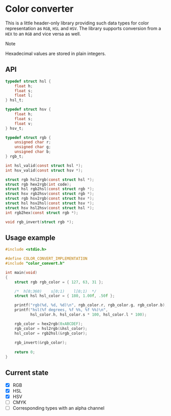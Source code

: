 # Color converter

This is a little header-only library providing such data types for color
representation as ```RGB```, ```HSL``` and ```HSV```. The library supports
conversion from a ```HEX``` to an ```RGB``` and vice versa as well.

> [!NOTE]
> Hexadecimal values are stored in plain integers.

## API

```c
typedef struct hsl {
    float h;
    float s;
    float l;
} hsl_t;

typedef struct hsv {
    float h;
    float s;
    float v;
} hsv_t;

typedef struct rgb {
    unsigned char r;
    unsigned char g;
    unsigned char b;
} rgb_t;

int hsl_valid(const struct hsl *);
int hsv_valid(const struct hsv *);

struct rgb hsl2rgb(const struct hsl *);
struct rgb hex2rgb(int code);
struct hsl rgb2hsl(const struct rgb *);
struct hsv rgb2hsv(const struct rgb *);
struct rgb hsv2rgb(const struct hsv *);
struct hsl hsv2hsl(const struct hsv *);
struct hsv hsl2hsv(const struct hsl *);
int rgb2hex(const struct rgb *);

void rgb_invert(struct rgb *);
```

## Usage example

```c
#include <stdio.h>

#define COLOR_CONVERT_IMPLEMENTATION
#include "color_convert.h"

int main(void)
{
    struct rgb rgb_color = { 127, 63, 31 };

    /*  h[0;360)    s[0;1)    l[0;1)  */
    struct hsl hsl_color = { 180, 1.00f, .50f };

    printf("rgb(%d, %d, %d)\n", rgb_color.r, rgb_color.g, rgb_color.b);
    printf("hsl(%f degrees, %f %%, %f %%)\n",
           hsl_color.h, hsl_color.s * 100, hsl_color.l * 100);

    rgb_color = hex2rgb(0xABCDEF);
    rgb_color = hsl2rgb(&hsl_color);
    hsl_color = rgb2hsl(&rgb_color);
    
    rgb_invert(&rgb_color);
    
    return 0;
}
```

## Current state

- [x] RGB
- [x] HSL
- [x] HSV
- [ ] CMYK
- [ ] Corresponding types with an alpha channel
